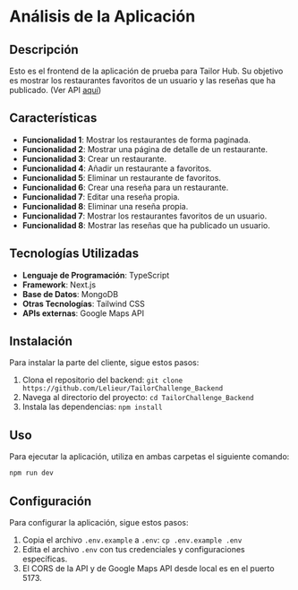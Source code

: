 # Análisis de la Aplicación

## Descripción

Esto es el frontend de la aplicación de prueba para Tailor Hub. Su objetivo es mostrar los restaurantes favoritos de un usuario y las reseñas que ha publicado. (Ver API [aquí](https://github.com/Lelieur/TailorChallenge_Backend))

## Características

- **Funcionalidad 1**: Mostrar los restaurantes de forma paginada.
- **Funcionalidad 2**: Mostrar una página de detalle de un restaurante.
- **Funcionalidad 3**: Crear un restaurante.
- **Funcionalidad 4**: Añadir un restaurante a favoritos.
- **Funcionalidad 5**: Eliminar un restaurante de favoritos.
- **Funcionalidad 6**: Crear una reseña para un restaurante.
- **Funcionalidad 7**: Editar una reseña propia.
- **Funcionalidad 8**: Eliminar una reseña propia.
- **Funcionalidad 7**: Mostrar los restaurantes favoritos de un usuario.
- **Funcionalidad 8**: Mostrar las reseñas que ha publicado un usuario.

## Tecnologías Utilizadas

- **Lenguaje de Programación**: TypeScript
- **Framework**: Next.js
- **Base de Datos**: MongoDB
- **Otras Tecnologías**: Tailwind CSS
- **APIs externas**: Google Maps API

## Instalación

Para instalar la parte del cliente, sigue estos pasos:

1. Clona el repositorio del backend: `git clone https://github.com/Lelieur/TailorChallenge_Backend`
2. Navega al directorio del proyecto: `cd TailorChallenge_Backend`
3. Instala las dependencias: `npm install`

## Uso

Para ejecutar la aplicación, utiliza en ambas carpetas el siguiente comando:

```bash
npm run dev
```

## Configuración

Para configurar la aplicación, sigue estos pasos:

1. Copia el archivo `.env.example` a `.env`: `cp .env.example .env`
2. Edita el archivo `.env` con tus credenciales y configuraciones específicas.
3. El CORS de la API y de Google Maps API desde local es en el puerto 5173.

